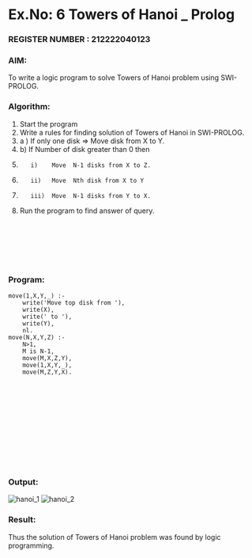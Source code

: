 # Ex.No: 6   Towers of Hanoi _ Prolog  
### REGISTER NUMBER : 212222040123
### AIM: 
To  write  a logic program  to solve Towers of Hanoi problem  using SWI-PROLOG. 
### Algorithm:
1. Start the program
2.  Write a rules for finding solution of Towers of Hanoi in SWI-PROLOG.
3.  a )	If only one disk  => Move disk from X to Y.
4.  b)	If Number of disk greater than 0 then
5.        i)	Move  N-1 disks from X to Z.
6.        ii)	Move  Nth disk from X to Y
7.        iii)	Move  N-1 disks from Y to X.
8. Run the program  to find answer of  query.
```







```
### Program:
```
move(1,X,Y,_) :-  
    write('Move top disk from '), 
    write(X), 
    write(' to '), 
    write(Y), 
    nl. 
move(N,X,Y,Z) :- 
    N>1, 
    M is N-1, 
    move(M,X,Z,Y), 
    move(1,X,Y,_), 
    move(M,Z,Y,X).














```
### Output:

![hanoi_1](https://github.com/user-attachments/assets/9eb7e057-e6f3-4eed-84ea-e39e9b533bba)
![hanoi_2](https://github.com/user-attachments/assets/1665b484-3336-4d76-a51e-64850edb015c)



### Result:
Thus the solution of Towers of Hanoi problem was found by logic programming.
